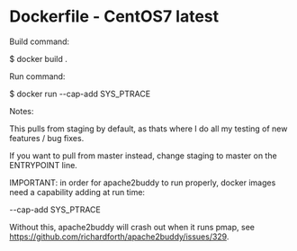 # Dockerfile - CentOS7 latest

Build command:

  $ docker build .


Run command:

  $ docker run --cap-add SYS_PTRACE <image-id>

Notes:

This pulls from staging by default, as thats where I do all my testing of new features / bug fixes.

If you want to pull from master instead, change staging to master on the ENTRYPOINT line.

IMPORTANT: in order for apache2buddy to run properly, docker images need a capability adding at run time:

  --cap-add SYS_PTRACE

Without this, apache2buddy will crash out when it runs pmap, see https://github.com/richardforth/apache2buddy/issues/329.
